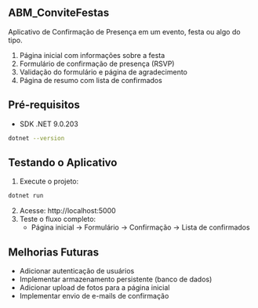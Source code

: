 ## ABM_ConviteFestas

Aplicativo de Confirmação de Presença em um evento, festa ou algo do tipo.

1. Página inicial com informações sobre a festa
2. Formulário de confirmação de presença (RSVP)
3. Validação do formulário e página de agradecimento
4. Página de resumo com lista de confirmados

## Pré-requisitos
- SDK .NET 9.0.203
```bash
dotnet --version
```

## Testando o Aplicativo
1. Execute o projeto:
```bash
dotnet run
```
2. Acesse: http://localhost:5000
3. Teste o fluxo completo:
   - Página inicial → Formulário → Confirmação → Lista de confirmados

## Melhorias Futuras
- Adicionar autenticação de usuários
- Implementar armazenamento persistente (banco de dados)
- Adicionar upload de fotos para a página inicial
- Implementar envio de e-mails de confirmação
```
